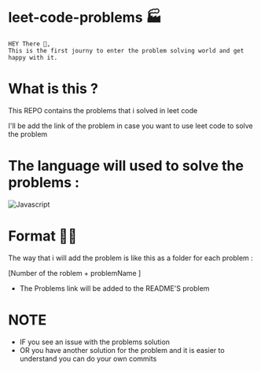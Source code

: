 # leet-code-problems 🏭

    HEY There 👋,
    This is the first journy to enter the problem solving world and get happy with it. 
    

# What is this ?

This REPO contains the problems that i solved in leet code

I'll be add the link of the problem in case you want to use leet code to solve the problem 

# The language will used to solve the problems : 
![Javascript](https://img.shields.io/badge/JavaScript-F7DF1E?style=for-the-badge&logo=javascript&logoColor=black)
# Format 👨‍💻
The way that i will add the problem is like this as a folder for each problem : 

[Number of the roblem + problemName ] 

* The Problems link will be added to the README'S problem 



 # NOTE 
 * IF you see an issue with the problems solution 
 * OR you have another solution for the problem and it is easier to understand you can do your own commits 